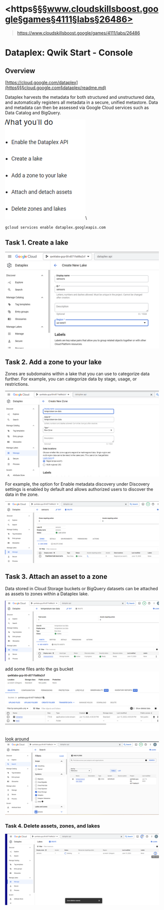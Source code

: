 # <https§§§www.cloudskillsboost.google§games§4111§labs§26486>
> <https://www.cloudskillsboost.google/games/4111/labs/26486>

# Dataplex: Qwik Start - Console

## Overview

[https://cloud.google.com/dataplex](https§§§cloud.google.com§dataplex/readme.md)

Dataplex harvests the metadata for both structured and unstructured data, and automatically registers all metadata in a secure, unified metastore. Data and metadata can then be assessed via Google Cloud services such as Data Catalog and BigQuery.

![](1686838589140.png)\

```bash
gcloud services enable dataplex.googleapis.com 
```

## Task 1. Create a lake

![](1686838734162.png)

## Task 2. Add a zone to your lake

 Zones are subdomains within a lake that you can use to categorize data further. For example, you can categorize data by stage, usage, or restrictions.

![](1686838989086.png)

 For example, the option for Enable metadata discovery under Discovery settings is enabled by default and allows authorized users to discover the data in the zone.

![](1686839166472.png)

## Task 3. Attach an asset to a zone

Data stored in Cloud Storage buckets or BigQuery datasets can be attached as assets to zones within a Dataplex lake.

![](1686839351644.png)

add some files anto the gs bucket
![](1686839491275.png)

look around
![](1686839600420.png)


### Task 4. Delete assets, zones, and lakes

![](1686839711182.png)